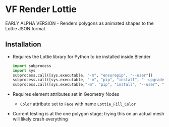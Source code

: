 # VF Render Lottie

EARLY ALPHA VERSION - Renders polygons as animated shapes to the Lottie JSON format

## Installation

- Requires the Lottie library for Python to be installed inside Blender

	```python
	import subprocess
	import sys
	subprocess.call([sys.executable, "-m", "ensurepip", "--user"])
	subprocess.call([sys.executable, "-m", "pip", "install", "--upgrade", "pip"])
	subprocess.call([sys.executable,"-m", "pip", "install", "--user", "lottie"])
	```

- Requires element attributes set in Geometry Nodes

	- `Color` attribute set to `Face` with name `Lottie_Fill_Color`

- Current testing is at the one polygon stage; trying this on an actual mesh will likely crash everything
